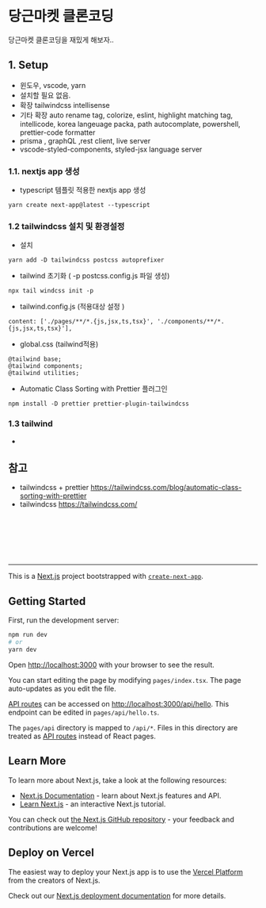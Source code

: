 # 당근마켓 클론코딩 
당근마켓 클론코딩을 재밌게 해보자..


## 1. Setup
- 윈도우, vscode, yarn 
- 설치할 필요 없음.
- 확장 tailwindcss intellisense
- 기타 확장 auto rename tag, colorize, eslint, highlight matching tag, intellicode, korea langeuage packa, path autocomplate, powershell, prettier-code formatter
- prisma , graphQL ,rest client, live server
- vscode-styled-components, styled-jsx language server


### 1.1. nextjs app 생성
- typescript 템플릿 적용한 nextjs app 생성 
```
yarn create next-app@latest --typescript
```
### 1.2 tailwindcss 설치 및 환경설정
- 설치
```
yarn add -D tailwindcss postcss autoprefixer
```
- tailwind 초기화 ( -p postcss.config.js 파일 생성)
```
npx tail windcss init -p
```
- tailwind.config.js (적용대상 설정 )
```
content: ['./pages/**/*.{js,jsx,ts,tsx}', './components/**/*.{js,jsx,ts,tsx}'],
```

- global.css (tailwind적용)
```
@tailwind base;
@tailwind components;
@tailwind utilities;
```

- Automatic Class Sorting with Prettier 플러그인
```
npm install -D prettier prettier-plugin-tailwindcss
```

### 1.3 tailwind
- 

## 참고 
- tailwindcss + prettier https://tailwindcss.com/blog/automatic-class-sorting-with-prettier
- tailwindcss https://tailwindcss.com/







<br><br><br><br><br>

---

This is a [Next.js](https://nextjs.org/) project bootstrapped with [`create-next-app`](https://github.com/vercel/next.js/tree/canary/packages/create-next-app).

## Getting Started

First, run the development server:

```bash
npm run dev
# or
yarn dev
```

Open [http://localhost:3000](http://localhost:3000) with your browser to see the result.

You can start editing the page by modifying `pages/index.tsx`. The page auto-updates as you edit the file.

[API routes](https://nextjs.org/docs/api-routes/introduction) can be accessed on [http://localhost:3000/api/hello](http://localhost:3000/api/hello). This endpoint can be edited in `pages/api/hello.ts`.

The `pages/api` directory is mapped to `/api/*`. Files in this directory are treated as [API routes](https://nextjs.org/docs/api-routes/introduction) instead of React pages.

## Learn More

To learn more about Next.js, take a look at the following resources:

- [Next.js Documentation](https://nextjs.org/docs) - learn about Next.js features and API.
- [Learn Next.js](https://nextjs.org/learn) - an interactive Next.js tutorial.

You can check out [the Next.js GitHub repository](https://github.com/vercel/next.js/) - your feedback and contributions are welcome!

## Deploy on Vercel

The easiest way to deploy your Next.js app is to use the [Vercel Platform](https://vercel.com/new?utm_medium=default-template&filter=next.js&utm_source=create-next-app&utm_campaign=create-next-app-readme) from the creators of Next.js.

Check out our [Next.js deployment documentation](https://nextjs.org/docs/deployment) for more details.
